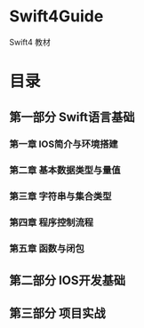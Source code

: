 # Swift4Guide
Swift4 教材

# 目录
## 第一部分 Swift语言基础
### 第一章 IOS简介与环境搭建
### 第二章 基本数据类型与量值
### 第三章 字符串与集合类型
### 第四章 程序控制流程
### 第五章 函数与闭包


## 第二部分 IOS开发基础

## 第三部分 项目实战
